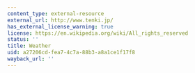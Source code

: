 ```yaml
---
content_type: external-resource
external_url: http://www.tenki.jp/
has_external_license_warning: true
license: https://en.wikipedia.org/wiki/All_rights_reserved
status: ''
title: Weather
uid: a27206cd-fea7-4c7a-88b3-a8a1ce1f17f8
wayback_url: ''
---
```

